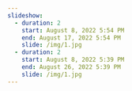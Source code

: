 ```yaml
---
slideshow:
  - duration: 2
    start: August 8, 2022 5:54 PM
    end: August 17, 2022 5:54 PM
    slide: /img/1.jpg
  - duration: 2
    start: August 8, 2022 5:39 PM
    end: August 26, 2022 5:39 PM
    slide: /img/1.jpg
---
```

